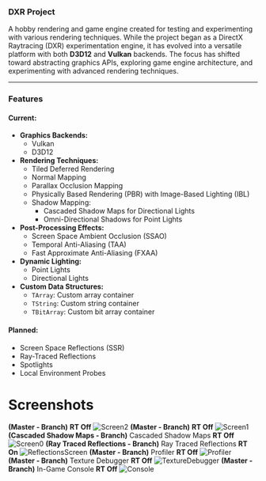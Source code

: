 ### DXR Project

A hobby rendering and game engine created for testing and experimenting with various rendering techniques. While the project began as a DirectX Raytracing (DXR) experimentation engine, it has evolved into a versatile platform with both **D3D12** and **Vulkan** backends. The focus has shifted toward abstracting graphics APIs, exploring game engine architecture, and experimenting with advanced rendering techniques.

---

### Features

#### **Current:**
- **Graphics Backends:**
  - Vulkan
  - D3D12
- **Rendering Techniques:**
  - Tiled Deferred Rendering
  - Normal Mapping
  - Parallax Occlusion Mapping
  - Physically Based Rendering (PBR) with Image-Based Lighting (IBL)
  - Shadow Mapping:
    - Cascaded Shadow Maps for Directional Lights
    - Omni-Directional Shadows for Point Lights
- **Post-Processing Effects:**
  - Screen Space Ambient Occlusion (SSAO)
  - Temporal Anti-Aliasing (TAA)
  - Fast Approximate Anti-Aliasing (FXAA)
- **Dynamic Lighting:**
  - Point Lights
  - Directional Lights
- **Custom Data Structures:**
  - `TArray`: Custom array container
  - `TString`: Custom string container
  - `TBitArray`: Custom bit array container

#### **Planned:**
- Screen Space Reflections (SSR)
- Ray-Traced Reflections
- Spotlights
- Local Environment Probes

# Screenshots
**(Master - Branch)** **RT Off**
![Screen2](Screenshots/screen2.png? "Screen2")
**(Master - Branch)** **RT Off**
![Screen1](Screenshots/screen1.png? "Screen1")
**(Cascaded Shadow Maps - Branch)** Cascaded Shadow Maps **RT Off**
![Screen0](Screenshots/screen0.png? "Screen0")
**(Ray Traced Reflections - Branch)** Ray Traced Reflections **RT On**
![ReflectionsScreen](Screenshots/ReflectionsScreen.png? "ReflectionsScreen") 
**(Master - Branch)** Profiler **RT Off**
![Profiler](Screenshots/Profiler.png? "Profiler") 
**(Master - Branch)** Texture Debugger **RT Off**
![TextureDebugger](Screenshots/TextureDebugger.png? "TextureDebugger") 
**(Master - Branch)** In-Game Console **RT Off**
![Console](Screenshots/Console.png? "Console") 



